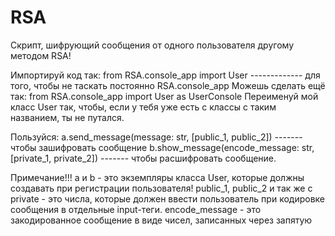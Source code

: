 # RSA
Скрипт, шифрующий сообщения от одного пользователя другому методом RSA!

Импортируй код так: from RSA.console_app import User ------------- для того, чтобы не таскать постоянно RSA.console_app
Можешь сделать ещё так: from RSA.console_app import User as UserConsole
Переименуй мой класс User так, чтобы, если у тебя уже есть с классы с таким названием, ты не путался.

Пользуйся:
a.send_message(message: str, [public_1, public_2]) ------- чтобы зашифровать сообщение
b.show_message(encode_message: str, [private_1, private_2]) ------- чтобы расшифровать сообщение.

Примечание!!!
a и b - это экземпляры класса User, которые должны создавать при регистрации пользователя!
public_1, public_2 и так же с private - это числа, которые должен ввести пользователь при кодировке сообщения в отдельные input-теги.
encode_message - это закодированное сообщение в виде чисел, записанных через запятую


